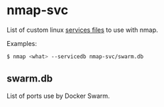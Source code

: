 # nmap-svc

List of custom linux [services files](https://linux.die.net/man/5/services)
to use with nmap.

Examples:

```sh
$ nmap <what> --servicedb nmap-svc/swarm.db
```

## swarm.db

List of ports use by Docker Swarm.
